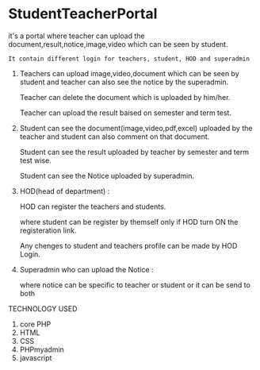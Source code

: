 # StudentTeacherPortal
it's a portal where teacher can upload the document,result,notice,image,video which can be seen by student.
 
    It contain different login for teachers, student, HOD and superadmin
 
1) Teachers can upload image,video,document which can be seen by student and teacher can also see the notice by the superadmin.
   
   Teacher can delete the document which is uploaded by him/her.
   
   Teacher can upload the result baised on semester and term test.
         
2) Student can see the document(image,video,pdf,excel) uploaded by the teacher and student can also comment on that document.
    
    Student can see the result uploaded by teacher by semester and term test wise.
    
    Student can see the Notice uploaded by superadmin.
         
3) HOD(head of department) :
   
   HOD can register the teachers and students.
   
   where student can be register by themself only if HOD turn ON the registeration link.
   
   Any chenges to student and teachers profile can be made by HOD Login.
         
4) Superadmin who can upload the Notice :

     where notice can be specific to teacher or student or it can be send to both
         
         
TECHNOLOGY USED 
  1) core PHP
  2) HTML
  3) CSS
  4) PHPmyadmin
  5) javascript

